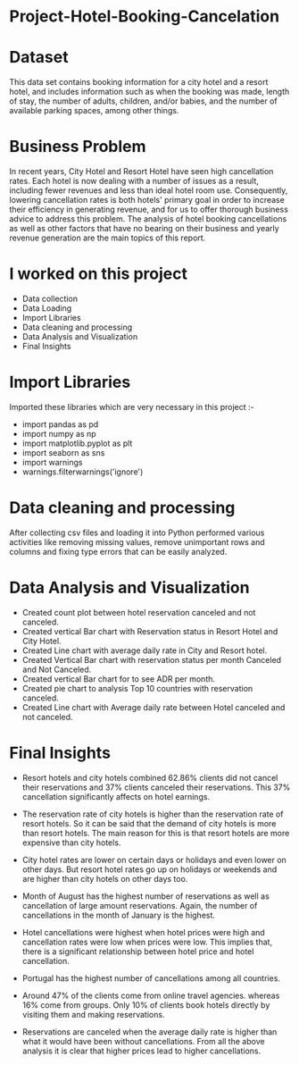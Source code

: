 # Project-Hotel-Booking-Cancelation
# Dataset 
This data set contains booking information for a city hotel and a resort hotel, and includes information such as when the booking was made, length of stay, the number of adults, children, and/or babies, and the number of available parking spaces, among other things.

# Business Problem 
In recent years, City Hotel and Resort Hotel have seen high 
cancellation rates. Each hotel is now dealing with a number of issues 
as a result, including fewer revenues and less than ideal hotel room 
use. Consequently, lowering cancellation rates is both hotels' 
primary goal in order to increase their efficiency in generating 
revenue, and for us to offer thorough business advice to address this 
problem. The analysis of hotel booking cancellations as well as other 
factors that have no bearing on their business and yearly revenue 
generation are the main topics of this report.

# I worked on this project 
* Data collection
* Data Loading
* Import Libraries
* Data cleaning and processing
* Data Analysis and Visualization 
* Final Insights

# Import Libraries 
Imported these libraries which are very necessary in this project :-   
* import pandas as pd 
* import numpy as np 
* import matplotlib.pyplot as plt 
* import seaborn as sns
* import warnings
* warnings.filterwarnings('ignore')

# Data cleaning and processing 
After collecting csv files and loading it into Python performed various activities like removing missing values, remove unimportant rows and columns and fixing type errors that can be easily analyzed.

# Data Analysis and Visualization 
* Created count plot between hotel reservation canceled and not canceled. 
* Created vertical Bar chart with Reservation status in Resort Hotel and City Hotel.
* Created Line chart with average daily rate in City and Resort hotel. 
* Created Vertical Bar chart with reservation status per month Canceled and Not Canceled. 
* Created vertical Bar chart for to see ADR per month. 
* Created pie chart to analysis Top 10 countries with reservation canceled. 
* Created Line chart with Average daily rate between Hotel canceled and not canceled.  

# Final Insights 

* Resort hotels and city hotels combined 62.86% clients did not cancel their reservations and 37% clients canceled their reservations. This 37% cancellation significantly affects on hotel earnings. 

* The reservation rate of city hotels is higher than the reservation rate of resort hotels. So it can be said that the demand of city hotels is more than resort hotels. The main reason for this is that resort hotels are more expensive than city hotels.

* City hotel rates are lower on certain days or holidays and even lower on other days. But resort hotel rates go up on holidays or weekends and are higher than city hotels on other days too. 


* Month of August has the highest number of reservations as well as cancellation of large amount reservations. Again, the number of cancellations in the month of January is the highest.

* Hotel cancellations were highest when hotel prices were high and cancellation rates were low when prices were low. This implies that, there is a significant relationship between hotel price and hotel cancellation.

* Portugal has the highest number of cancellations among all countries. 

* Around 47% of the clients come from online travel agencies. whereas 16% come from groups. Only 10% of clients book hotels directly by visiting them and making  reservations.

* Reservations are canceled when the average daily rate is higher than what it would have been without cancellations. From all the above analysis it is clear that higher prices lead to higher cancellations.

 
        

